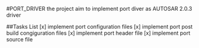 #PORT_DRIVER
the project aim to implement port diver as AUTOSAR 2.0.3 driver

##Tasks List
[x] implement port configuration files
[x] implement port post build congiguration files
[x] implement port header file
[x] implement port source file